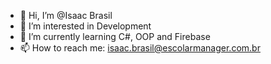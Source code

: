 - 👋 Hi, I’m @Isaac Brasil
- 👀 I’m interested in Development
- 🌱 I’m currently learning C#, OOP and Firebase
- 📫 How to reach me: isaac.brasil@escolarmanager.com.br

<!---
Isaac-Brasil-EM/Isaac-Brasil-EM is a ✨ special ✨ repository because its `README.md` (this file) appears on your GitHub profile.
You can click the Preview link to take a look at your changes.
--->
